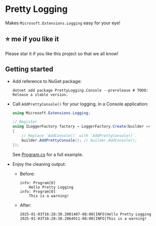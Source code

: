 # Pretty Logging

Makes `Microsoft.Extensions.Logging` easy for your eye!

## ⭐ me if you like it

Please star it if you like this project so that we all know!

## Getting started

* Add reference to NuGet package:

    ```shell
    dotnet add package PrettyLogging.Console --prerelease # TODO: Release a stable version.
    ```

* Call `AddPrettyConsole()` for your logging, in a Console application:

    ```csharp
    using Microsoft.Extensions.Logging;

    // Register
    using ILoggerFactory factory = LoggerFactory.Create(builder =>
    {
        // Replace `AddConsole()` with `AddPrettyConsole()`.
        builder.AddPrettyConsole(); // builder.AddConsole();
    });
    ```

    See [Program.cs](examples/UsePrettyLogging.Console/Program.cs) for a full example.

* Enjoy the cleaning output:

  * Before:

    ```log
    info: Program[0]
        Hello Pretty Logging
    info: Program[0]
        This is a warning!
    ```

  * After:

    ```log
    2025-01-03T16:28:30.2001407-08:00|INFO|Hello Pretty Logging
    2025-01-03T16:28:30.2064911-08:00|INFO|This is a warning!
    ```
